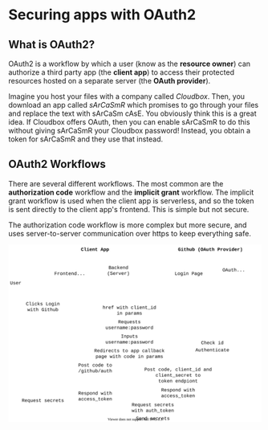 # Securing apps with OAuth2

## What is OAuth2?

OAuth2 is a workflow by which a user (know as the **resource owner**) can authorize a third party app (the **client app**) to access their protected resources hosted on a separate server (the **OAuth provider**).

Imagine you host your files with a company called *Cloudbox*. Then, you download an app called *sArCaSmR* which promises to go through your files and replace the text with sArCaSm cAsE. You obviously think this is a great idea. If Cloudbox offers OAuth, then you can enable sArCaSmR to do this without giving sArCaSmR your Cloudbox password! Instead, you obtain a token for sArCaSmR and they use that instead.

## OAuth2 Workflows

There are several different workflows. The most common are the **authorization code** workflow and the **implicit grant** workflow. The implicit grant workflow is used when the client app is serverless, and so the token is sent directly to the client app's frontend. This is simple but not secure.

The authorization code workflow is more complex but more secure, and uses server-to-server communication over https to keep everything safe.

![oatuhflow](./oauthflow.svg)